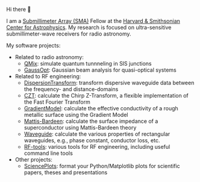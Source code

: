 Hi there 👋

I am a [Submillimeter Array (SMA)](https://www.cfa.harvard.edu/sma/) Fellow at the [Harvard & Smithsonian Center for Astrophysics](https://www.cfa.harvard.edu/). My research is focused on ultra-sensitive submillimeter-wave receivers for radio astronomy.

My software projects:

- Related to radio astronomy:
    - [QMix](https://github.com/garrettj403/QMix): simulate quantum tunnneling in SIS junctions
    - [GaussOpt](https://github.com/garrettj403/GaussOpt): Gaussian beam analysis for quasi-optical systems
- Related to RF engineering:
    - [DispersionTransform](https://github.com/garrettj403/DispersionTransform): transform dispersive waveguide data between the frequency- and distance-domains
    - [CZT](https://github.com/garrettj403/CZT): calculate the Chirp Z-Transform, a flexible implementation of the Fast Fourier Transform
    - [GradientModel](https://github.com/garrettj403/GradientModel): calculate the effective conductivity of a rough metallic surface using the Gradient Model
    - [Mattis-Bardeen](https://github.com/garrettj403/Mattis-Bardeen): calculate the surface impedance of a superconductor using Mattis-Bardeen theory
    - [Waveguide](https://github.com/garrettj403/Waveguide): calculate the various properties of rectangular waveguides, e.g., phase constant, conductor loss, etc.
    - [RF-tools](https://github.com/garrettj403/RF-tools): various tools for RF engineering, including useful command line tools
- Other projects:
    - [SciencePlots](https://github.com/garrettj403/SciencePlots): format your Python/Matplotlib plots for scientific papers, theses and presentations
